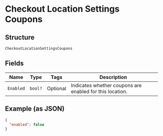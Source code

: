 
# Checkout Location Settings Coupons

## Structure

`CheckoutLocationSettingsCoupons`

## Fields

| Name | Type | Tags | Description |
|  --- | --- | --- | --- |
| `Enabled` | `bool?` | Optional | Indicates whether coupons are enabled for this location. |

## Example (as JSON)

```json
{
  "enabled": false
}
```

